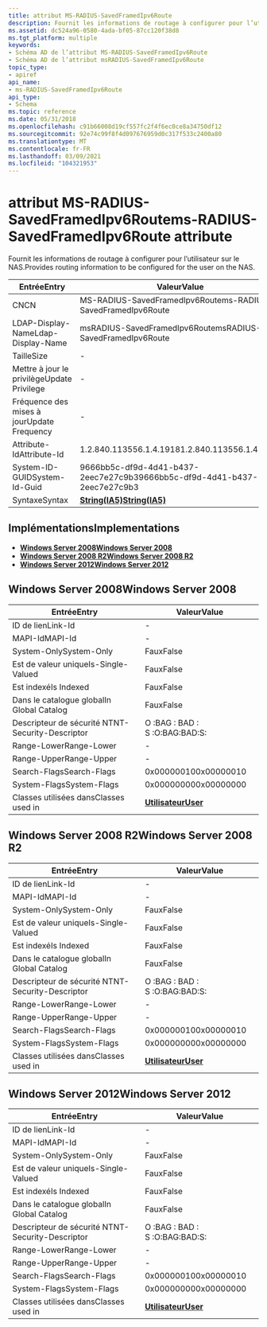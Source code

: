 ```yaml
---
title: attribut MS-RADIUS-SavedFramedIpv6Route
description: Fournit les informations de routage à configurer pour l’utilisateur sur le NAS. | attribut MS-RADIUS-SavedFramedIpv6Route
ms.assetid: dc524a96-0580-4ada-bf05-87cc120f38d8
ms.tgt_platform: multiple
keywords:
- Schéma AD de l’attribut MS-RADIUS-SavedFramedIpv6Route
- Schéma AD de l’attribut msRADIUS-SavedFramedIpv6Route
topic_type:
- apiref
api_name:
- ms-RADIUS-SavedFramedIpv6Route
api_type:
- Schema
ms.topic: reference
ms.date: 05/31/2018
ms.openlocfilehash: c91b66008d19cf557fc2f4f6ec0ce8a34750df12
ms.sourcegitcommit: 92e74c99f8f4d097676959d0c317f533c2400a80
ms.translationtype: MT
ms.contentlocale: fr-FR
ms.lasthandoff: 03/09/2021
ms.locfileid: "104321953"
---
```

# <a name="ms-radius-savedframedipv6route-attribute"></a><span data-ttu-id="077b9-106">attribut MS-RADIUS-SavedFramedIpv6Route</span><span class="sxs-lookup"><span data-stu-id="077b9-106">ms-RADIUS-SavedFramedIpv6Route attribute</span></span>

<span data-ttu-id="077b9-107">Fournit les informations de routage à configurer pour l’utilisateur sur le NAS.</span><span class="sxs-lookup"><span data-stu-id="077b9-107">Provides routing information to be configured for the user on the NAS.</span></span>



| <span data-ttu-id="077b9-108">Entrée</span><span class="sxs-lookup"><span data-stu-id="077b9-108">Entry</span></span> | <span data-ttu-id="077b9-109">Valeur</span><span class="sxs-lookup"><span data-stu-id="077b9-109">Value</span></span> |
|-------------------|--------------------------------------|
| <span data-ttu-id="077b9-110">CN</span><span class="sxs-lookup"><span data-stu-id="077b9-110">CN</span></span>                | <span data-ttu-id="077b9-111">MS-RADIUS-SavedFramedIpv6Route</span><span class="sxs-lookup"><span data-stu-id="077b9-111">ms-RADIUS-SavedFramedIpv6Route</span></span>       |
| <span data-ttu-id="077b9-112">LDAP-Display-Name</span><span class="sxs-lookup"><span data-stu-id="077b9-112">Ldap-Display-Name</span></span> | <span data-ttu-id="077b9-113">msRADIUS-SavedFramedIpv6Route</span><span class="sxs-lookup"><span data-stu-id="077b9-113">msRADIUS-SavedFramedIpv6Route</span></span>        |
| <span data-ttu-id="077b9-114">Taille</span><span class="sxs-lookup"><span data-stu-id="077b9-114">Size</span></span>              | \-                                   |
| <span data-ttu-id="077b9-115">Mettre à jour le privilège</span><span class="sxs-lookup"><span data-stu-id="077b9-115">Update Privilege</span></span>  | \-                                   |
| <span data-ttu-id="077b9-116">Fréquence des mises à jour</span><span class="sxs-lookup"><span data-stu-id="077b9-116">Update Frequency</span></span>  | \-                                   |
| <span data-ttu-id="077b9-117">Attribute-Id</span><span class="sxs-lookup"><span data-stu-id="077b9-117">Attribute-Id</span></span>      | <span data-ttu-id="077b9-118">1.2.840.113556.1.4.1918</span><span class="sxs-lookup"><span data-stu-id="077b9-118">1.2.840.113556.1.4.1918</span></span>              |
| <span data-ttu-id="077b9-119">System-ID-GUID</span><span class="sxs-lookup"><span data-stu-id="077b9-119">System-Id-Guid</span></span>    | <span data-ttu-id="077b9-120">9666bb5c-df9d-4d41-b437-2eec7e27c9b3</span><span class="sxs-lookup"><span data-stu-id="077b9-120">9666bb5c-df9d-4d41-b437-2eec7e27c9b3</span></span> |
| <span data-ttu-id="077b9-121">Syntaxe</span><span class="sxs-lookup"><span data-stu-id="077b9-121">Syntax</span></span>            | [<span data-ttu-id="077b9-122">**String(IA5)**</span><span class="sxs-lookup"><span data-stu-id="077b9-122">**String(IA5)**</span></span>](s-string-ia5.md)  |



## <a name="implementations"></a><span data-ttu-id="077b9-123">Implémentations</span><span class="sxs-lookup"><span data-stu-id="077b9-123">Implementations</span></span>

-   [<span data-ttu-id="077b9-124">**Windows Server 2008**</span><span class="sxs-lookup"><span data-stu-id="077b9-124">**Windows Server 2008**</span></span>](#windows-server-2008)
-   [<span data-ttu-id="077b9-125">**Windows Server 2008 R2**</span><span class="sxs-lookup"><span data-stu-id="077b9-125">**Windows Server 2008 R2**</span></span>](#windows-server-2008-r2)
-   [<span data-ttu-id="077b9-126">**Windows Server 2012**</span><span class="sxs-lookup"><span data-stu-id="077b9-126">**Windows Server 2012**</span></span>](#windows-server-2012)

## <a name="windows-server-2008"></a><span data-ttu-id="077b9-127">Windows Server 2008</span><span class="sxs-lookup"><span data-stu-id="077b9-127">Windows Server 2008</span></span>



| <span data-ttu-id="077b9-128">Entrée</span><span class="sxs-lookup"><span data-stu-id="077b9-128">Entry</span></span> | <span data-ttu-id="077b9-129">Valeur</span><span class="sxs-lookup"><span data-stu-id="077b9-129">Value</span></span> |
|------------------------|-----------------------------------|
| <span data-ttu-id="077b9-130">ID de lien</span><span class="sxs-lookup"><span data-stu-id="077b9-130">Link-Id</span></span>                | \-                                |
| <span data-ttu-id="077b9-131">MAPI-Id</span><span class="sxs-lookup"><span data-stu-id="077b9-131">MAPI-Id</span></span>                | \-                                |
| <span data-ttu-id="077b9-132">System-Only</span><span class="sxs-lookup"><span data-stu-id="077b9-132">System-Only</span></span>            | <span data-ttu-id="077b9-133">Faux</span><span class="sxs-lookup"><span data-stu-id="077b9-133">False</span></span>                             |
| <span data-ttu-id="077b9-134">Est de valeur unique</span><span class="sxs-lookup"><span data-stu-id="077b9-134">Is-Single-Valued</span></span>       | <span data-ttu-id="077b9-135">Faux</span><span class="sxs-lookup"><span data-stu-id="077b9-135">False</span></span>                             |
| <span data-ttu-id="077b9-136">Est indexé</span><span class="sxs-lookup"><span data-stu-id="077b9-136">Is Indexed</span></span>             | <span data-ttu-id="077b9-137">Faux</span><span class="sxs-lookup"><span data-stu-id="077b9-137">False</span></span>                             |
| <span data-ttu-id="077b9-138">Dans le catalogue global</span><span class="sxs-lookup"><span data-stu-id="077b9-138">In Global Catalog</span></span>      | <span data-ttu-id="077b9-139">Faux</span><span class="sxs-lookup"><span data-stu-id="077b9-139">False</span></span>                             |
| <span data-ttu-id="077b9-140">Descripteur de sécurité NT</span><span class="sxs-lookup"><span data-stu-id="077b9-140">NT-Security-Descriptor</span></span> | <span data-ttu-id="077b9-141">O :BAG : BAD : S :</span><span class="sxs-lookup"><span data-stu-id="077b9-141">O:BAG:BAD:S:</span></span>                      |
| <span data-ttu-id="077b9-142">Range-Lower</span><span class="sxs-lookup"><span data-stu-id="077b9-142">Range-Lower</span></span>            | \-                                |
| <span data-ttu-id="077b9-143">Range-Upper</span><span class="sxs-lookup"><span data-stu-id="077b9-143">Range-Upper</span></span>            | \-                                |
| <span data-ttu-id="077b9-144">Search-Flags</span><span class="sxs-lookup"><span data-stu-id="077b9-144">Search-Flags</span></span>           | <span data-ttu-id="077b9-145">0x00000010</span><span class="sxs-lookup"><span data-stu-id="077b9-145">0x00000010</span></span>                        |
| <span data-ttu-id="077b9-146">System-Flags</span><span class="sxs-lookup"><span data-stu-id="077b9-146">System-Flags</span></span>           | <span data-ttu-id="077b9-147">0x00000000</span><span class="sxs-lookup"><span data-stu-id="077b9-147">0x00000000</span></span>                        |
| <span data-ttu-id="077b9-148">Classes utilisées dans</span><span class="sxs-lookup"><span data-stu-id="077b9-148">Classes used in</span></span>        | [<span data-ttu-id="077b9-149">**Utilisateur**</span><span class="sxs-lookup"><span data-stu-id="077b9-149">**User**</span></span>](c-user.md)<br/> |



## <a name="windows-server-2008-r2"></a><span data-ttu-id="077b9-150">Windows Server 2008 R2</span><span class="sxs-lookup"><span data-stu-id="077b9-150">Windows Server 2008 R2</span></span>



| <span data-ttu-id="077b9-151">Entrée</span><span class="sxs-lookup"><span data-stu-id="077b9-151">Entry</span></span> | <span data-ttu-id="077b9-152">Valeur</span><span class="sxs-lookup"><span data-stu-id="077b9-152">Value</span></span> |
|------------------------|-----------------------------------|
| <span data-ttu-id="077b9-153">ID de lien</span><span class="sxs-lookup"><span data-stu-id="077b9-153">Link-Id</span></span>                | \-                                |
| <span data-ttu-id="077b9-154">MAPI-Id</span><span class="sxs-lookup"><span data-stu-id="077b9-154">MAPI-Id</span></span>                | \-                                |
| <span data-ttu-id="077b9-155">System-Only</span><span class="sxs-lookup"><span data-stu-id="077b9-155">System-Only</span></span>            | <span data-ttu-id="077b9-156">Faux</span><span class="sxs-lookup"><span data-stu-id="077b9-156">False</span></span>                             |
| <span data-ttu-id="077b9-157">Est de valeur unique</span><span class="sxs-lookup"><span data-stu-id="077b9-157">Is-Single-Valued</span></span>       | <span data-ttu-id="077b9-158">Faux</span><span class="sxs-lookup"><span data-stu-id="077b9-158">False</span></span>                             |
| <span data-ttu-id="077b9-159">Est indexé</span><span class="sxs-lookup"><span data-stu-id="077b9-159">Is Indexed</span></span>             | <span data-ttu-id="077b9-160">Faux</span><span class="sxs-lookup"><span data-stu-id="077b9-160">False</span></span>                             |
| <span data-ttu-id="077b9-161">Dans le catalogue global</span><span class="sxs-lookup"><span data-stu-id="077b9-161">In Global Catalog</span></span>      | <span data-ttu-id="077b9-162">Faux</span><span class="sxs-lookup"><span data-stu-id="077b9-162">False</span></span>                             |
| <span data-ttu-id="077b9-163">Descripteur de sécurité NT</span><span class="sxs-lookup"><span data-stu-id="077b9-163">NT-Security-Descriptor</span></span> | <span data-ttu-id="077b9-164">O :BAG : BAD : S :</span><span class="sxs-lookup"><span data-stu-id="077b9-164">O:BAG:BAD:S:</span></span>                      |
| <span data-ttu-id="077b9-165">Range-Lower</span><span class="sxs-lookup"><span data-stu-id="077b9-165">Range-Lower</span></span>            | \-                                |
| <span data-ttu-id="077b9-166">Range-Upper</span><span class="sxs-lookup"><span data-stu-id="077b9-166">Range-Upper</span></span>            | \-                                |
| <span data-ttu-id="077b9-167">Search-Flags</span><span class="sxs-lookup"><span data-stu-id="077b9-167">Search-Flags</span></span>           | <span data-ttu-id="077b9-168">0x00000010</span><span class="sxs-lookup"><span data-stu-id="077b9-168">0x00000010</span></span>                        |
| <span data-ttu-id="077b9-169">System-Flags</span><span class="sxs-lookup"><span data-stu-id="077b9-169">System-Flags</span></span>           | <span data-ttu-id="077b9-170">0x00000000</span><span class="sxs-lookup"><span data-stu-id="077b9-170">0x00000000</span></span>                        |
| <span data-ttu-id="077b9-171">Classes utilisées dans</span><span class="sxs-lookup"><span data-stu-id="077b9-171">Classes used in</span></span>        | [<span data-ttu-id="077b9-172">**Utilisateur**</span><span class="sxs-lookup"><span data-stu-id="077b9-172">**User**</span></span>](c-user.md)<br/> |



## <a name="windows-server-2012"></a><span data-ttu-id="077b9-173">Windows Server 2012</span><span class="sxs-lookup"><span data-stu-id="077b9-173">Windows Server 2012</span></span>



| <span data-ttu-id="077b9-174">Entrée</span><span class="sxs-lookup"><span data-stu-id="077b9-174">Entry</span></span> | <span data-ttu-id="077b9-175">Valeur</span><span class="sxs-lookup"><span data-stu-id="077b9-175">Value</span></span> |
|------------------------|-----------------------------------|
| <span data-ttu-id="077b9-176">ID de lien</span><span class="sxs-lookup"><span data-stu-id="077b9-176">Link-Id</span></span>                | \-                                |
| <span data-ttu-id="077b9-177">MAPI-Id</span><span class="sxs-lookup"><span data-stu-id="077b9-177">MAPI-Id</span></span>                | \-                                |
| <span data-ttu-id="077b9-178">System-Only</span><span class="sxs-lookup"><span data-stu-id="077b9-178">System-Only</span></span>            | <span data-ttu-id="077b9-179">Faux</span><span class="sxs-lookup"><span data-stu-id="077b9-179">False</span></span>                             |
| <span data-ttu-id="077b9-180">Est de valeur unique</span><span class="sxs-lookup"><span data-stu-id="077b9-180">Is-Single-Valued</span></span>       | <span data-ttu-id="077b9-181">Faux</span><span class="sxs-lookup"><span data-stu-id="077b9-181">False</span></span>                             |
| <span data-ttu-id="077b9-182">Est indexé</span><span class="sxs-lookup"><span data-stu-id="077b9-182">Is Indexed</span></span>             | <span data-ttu-id="077b9-183">Faux</span><span class="sxs-lookup"><span data-stu-id="077b9-183">False</span></span>                             |
| <span data-ttu-id="077b9-184">Dans le catalogue global</span><span class="sxs-lookup"><span data-stu-id="077b9-184">In Global Catalog</span></span>      | <span data-ttu-id="077b9-185">Faux</span><span class="sxs-lookup"><span data-stu-id="077b9-185">False</span></span>                             |
| <span data-ttu-id="077b9-186">Descripteur de sécurité NT</span><span class="sxs-lookup"><span data-stu-id="077b9-186">NT-Security-Descriptor</span></span> | <span data-ttu-id="077b9-187">O :BAG : BAD : S :</span><span class="sxs-lookup"><span data-stu-id="077b9-187">O:BAG:BAD:S:</span></span>                      |
| <span data-ttu-id="077b9-188">Range-Lower</span><span class="sxs-lookup"><span data-stu-id="077b9-188">Range-Lower</span></span>            | \-                                |
| <span data-ttu-id="077b9-189">Range-Upper</span><span class="sxs-lookup"><span data-stu-id="077b9-189">Range-Upper</span></span>            | \-                                |
| <span data-ttu-id="077b9-190">Search-Flags</span><span class="sxs-lookup"><span data-stu-id="077b9-190">Search-Flags</span></span>           | <span data-ttu-id="077b9-191">0x00000010</span><span class="sxs-lookup"><span data-stu-id="077b9-191">0x00000010</span></span>                        |
| <span data-ttu-id="077b9-192">System-Flags</span><span class="sxs-lookup"><span data-stu-id="077b9-192">System-Flags</span></span>           | <span data-ttu-id="077b9-193">0x00000000</span><span class="sxs-lookup"><span data-stu-id="077b9-193">0x00000000</span></span>                        |
| <span data-ttu-id="077b9-194">Classes utilisées dans</span><span class="sxs-lookup"><span data-stu-id="077b9-194">Classes used in</span></span>        | [<span data-ttu-id="077b9-195">**Utilisateur**</span><span class="sxs-lookup"><span data-stu-id="077b9-195">**User**</span></span>](c-user.md)<br/> |



 

 





